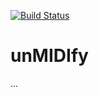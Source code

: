 [![Build Status](https://travis-ci.org/shaduzlabs/unmidify.svg?branch=master)](https://travis-ci.org/shaduzlabs/unmidify)
# unMIDIfy

...
